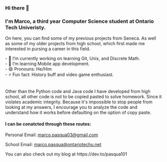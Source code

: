 ### Hi there 👋

<!--
**Pasqua101/Pasqua101** is a ✨ _special_ ✨ repository because its `README.md` (this file) appears on your GitHub profile. --!>
<h3>I'm Marco, a third year Computer Science student at Ontario Tech Univeristy. </h3>

<p>On here, you can find some of my previous projects from Seneca. As well as some of my older projects from high school, which first made me interested in 
pursing a career in this field.
</p>

- 🔭 I’m currently working on learning Git, Unix, and Discrete Math.<br>
- 🌱 I’m learning Mobile app development. <br>
- 😄 Pronouns: He/Him <br> 
- ⚡ Fun fact: History buff and video game enthusiast. <br>

<br>
<p>
Other than the Python code and Java code I have developed from high school, all other code is not to be copied pasted to solve homework. Since it violates academic integrity. Because it's impossible to stop people from looking at my answers, I encourage you to analyze the code and understand how it works before defaulting on the option of copy paste.
 </p>

<h4>I can be conatcted through these routes:</h4>
	
<p> Personal Email: <a href="mailto:marco.pasqua03@gmail.com">marco.pasqua03@gmail.com</a> </p>
<p> School Email: <a href="mailto:marco.pasqua@ontariotechu.net">marco.pasqua@ontariotechu.net</a> </p>

<p> You can also check out my blog at https://dev.to/pasqua101</p>
